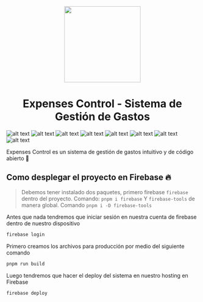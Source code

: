 <div align="center">
  <img width="200px" height="200px" src="https://github.com/expenses-control-project/app-cliente/blob/master/src/assets/img/logo_ec.svg"/>
  <h1 align="center">Expenses Control - Sistema de Gestión de Gastos</h1>
</div>

![ alt text ](https://img.shields.io/badge/Version-alpha0.0.0-28B463?style=for-the-badge)
![ alt text ](https://img.shields.io/badge/Vite-5.2.0-646CFF?style=for-the-badge&logo=Vite)
![ alt text ](https://img.shields.io/badge/React-18.2.0-61DAFB?style=for-the-badge&logo=React)
![ alt text ](https://img.shields.io/badge/Tailwindcss-3.4.3-0F172A?style=for-the-badge&logo=tailwindcss)
![ alt text ](https://img.shields.io/badge/Bootstrap-5.3.0-702ff3?style=for-the-badge&logo=Bootstrap)
![ alt text ](https://img.shields.io/badge/PostgreSQL-16.4.0-4479A1?style=for-the-badge&logo=postgresql)
![ alt text ](https://img.shields.io/badge/NestJS-10.3.10-ea295a?style=for-the-badge&logo=NestJS)
![ alt text ](https://img.shields.io/badge/pnpm-8.14.1-F69220?style=for-the-badge&logo=pnpm)


Expenses Control es un sistema de gestión de gastos intuitivo y de código abierto 💸

## Como desplegar el proyecto en Firebase 🔥
> Debemos tener instalado dos paquetes, primero firebase `firebase` dentro del proyecto. Comando: `pnpm i firebase`
> Y `firebase-tools` de manera global. Comando `pnpm i -D firebase-tools`

Antes que nada tendremos que iniciar sesión en nuestra cuenta de firebase dentro de nuestro dispositivo
```bash
firebase login
```

Primero creamos los archivos para producción por medio del siguiente comando 
```bash
pnpm run build
```

Luego tendremos que hacer el deploy del sistema en nuestro hosting en Firebase
```bash
firebase deploy
```
